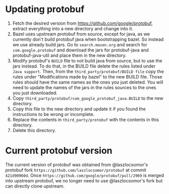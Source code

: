 # Updating protobuf

1) Fetch the desired version from https://github.com/google/protobuf,
   extract everything into a new directory and change into it.
2) Bazel uses upstream protobuf from source, except for java, as we
   currently don't build protobuf java when bootstrapping bazel. So
   instead we use already build jars. Go to `search.maven.org` and
   search for `com.google.protobuf` and download the jars for protobuf-java
   and protobuf-java-util and place them in the new directory.
3) Modify protobuf's `BUILD` file to not build java from source, but to use
   the jars instead. To do that, in the BUILD file delete the rules listed
   under `Java support`. Then, from the `third_party/protobuf/BUILD file`
   copy the rules under "Modifications made by bazel" to the new BUILD file.
   Those rules should have the same names as the ones you just deleted. You
   will need to update the names of the jars in the rules sources to the
   ones you just downloaded.
4) Copy `third_party/protobuf/com_google_protobuf_java.BUILD` to the new
   directory.
5) Copy this file to the new directory and update it if you found the
   instructions to be wrong or incomplete.
6) Replace the contents in `third_party/protobuf` with the contents in this
   directory.
7) Delete this directory.

# Current protobuf version

The current version of protobuf was obtained from @laszlocsomor's protobuf fork
`https://github.com/laszlocsomor/protobuf` at commit `421d90960d`. Once
`https://github.com/google/protobuf/pull/2969` is merged into upstream
protobuf, we no longer need to use @laszlocsomor's fork but can directly clone
upstream.
